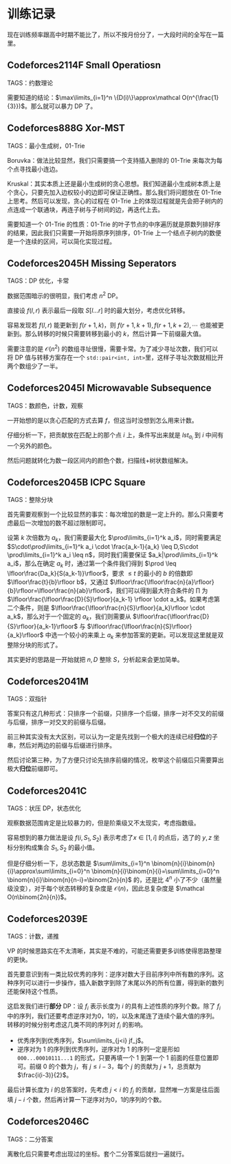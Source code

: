 # 训练记录

现在训练频率跟高中时期不能比了，所以不按月份分了，一大段时间的全写在一篇里。

## Codeforces2114F Small Operatiosn

TAGS：约数理论

需要知道的结论：$\max\limits_{i=1}^n \{D(i)\}\approx\mathcal O(n^{\frac{1}{3}})$。那么就可以暴力 DP 了。

## Codeforces888G Xor-MST

TAGS：最小生成树，01-Trie

Boruvka：做法比较显然，我们只需要搞一个支持插入删除的 01-Trie 来每次为每个点寻找最小连边。

Kruskal：其实本质上还是最小生成树的贪心思想。我们知道最小生成树本质上是个贪心，只要先加入边权较小的边即可保证正确性。那么我们将问题放在 01-Trie 上思考。然后可以发现，贪心的过程在 01-Trie 上的体现过程就是先会把子树内的点连成一个联通块，再连子树与子树间的边，再迭代上去。

需要知道一个 01-Trie 的性质：01-Trie 的叶子节点的中序遍历就是原数列排好序的结果，因此我们只需要一开始将原序列排序，01-Trie 上一个结点子树内的数便是一个连续的区间，可以简化实现过程。

## Codeforces2045H Missing Seperators

TAGS：DP 优化，卡常

数据范围暗示的很明显，我们考虑 $n^2$ DP。

直接设 $f(l,r)$ 表示最后一段取 $S[l...r]$ 时的最大划分，考虑优化转移。

容易发现若 $f(l,r)$ 能更新到 $f(r+1,k)$，则 $f(r+1,k+1),f(r+1,k+2),\cdots$ 也能被更新到。那么转移的时候只需要转移到最小的 $k$，然后计算一下前缀最大值。

需要注意的是 $\mathcal O(n^2)$ 的数组寻址很慢，需要卡常。为了减少寻址次数，我们可以将 DP 值与转移方案存在一个 `std::pair<int, int>`里，这样子寻址次数就相比开两个数组少了一半。

## Codeforces2045I Microwavable Subsequence

TAGS：数颜色，计数，观察

一开始想的是以贪心匹配的方式去算 $f$，但这当时没想到怎么用来计数。

仔细分析一下，把贡献放在匹配上的那个点 $i$ 上，条件写出来就是 $lst_{a_i}$ 到 $i$ 中间有一个另外的颜色。

然后问题就转化为数一段区间内的颜色个数，扫描线+树状数组解决。

## Codeforces2045B ICPC Square

TAGS：整除分块

首先需要观察到一个比较显然的事实：每次增加的数是一定上升的。那么只需要考虑最后一次增加的数不超过限制即可。

设第 $k$ 次倍数为 $a_k$，我们需要最大化 $\prod\limits_{i=1}^k a_i$，同时需要满足 $S\cdot\prod\limits_{i=1}^k a_i \cdot \frac{a_k-1}{a_k} \leq D,S\cdot \prod\limits_{i=1}^k a_i \leq n$，同时我们需要保证 $a_k|\prod\limits_{i=1}^k a_i$，那么在确定 $a_k$ 时，通过第一个条件我们得到 $\prod \leq \lfloor\frac{Da_k}{S(a_k-1)}\rfloor$，要求 $\leq t$ 的最小的 $b$ 的倍数即 $\lfloor\frac{t}{b}\rfloor b$，又通过 $\lfloor\frac{\lfloor\frac{n}{a}\rfloor}{b}\rfloor=\lfloor\frac{n}{ab}\rfloor$，我们可以得到最大符合条件的 $\prod$ 为 $\lfloor\frac{\lfloor\frac{D}{S}\rfloor}{a_k-1} \rfloor \cdot a_k$。如果考虑第二个条件，则是 $\lfloor\frac{\lfloor\frac{n}{S}\rfloor}{a_k}\rfloor \cdot a_k$，那么对于一个固定的 $a_k$，我们则需要从 $\lfloor\frac{\lfloor\frac{D}{S}\rfloor}{a_k-1}\rfloor$ 与 $\lfloor\frac{\lfloor\frac{n}{S}\rfloor}{a_k}\rfloor$ 中选一个较小的来乘上 $a_k$ 来参加答案的更新。可以发现这里就是双整除分块的形式了。

其实更好的思路是一开始就把 $n,D$ 整除 $S$，分析起来会更加简单。

## Codeforces2041M

TAGS：双指针

答案只有这几种形式：只排序一个前缀，只排序一个后缀，排序一对不交叉的前缀与后缀，排序一对交叉的前缀与后缀。

前三种其实没有太大区别，可以认为一定是先找到一个极大的连续已经**归位**的子串，然后对两边的前缀与后缀进行排序。

然后讨论第三种，为了方便只讨论先排序前缀的情况，枚举这个前缀后只需要算出极大**归位**前缀即可。

## Codeforces2041C

TAGS：状压 DP，状态优化

观察数据范围肯定是比较暴力的，但是阶乘级又不太现实，考虑指数级。

容易想到的暴力做法是设 $f(i,S_1,S_2)$ 表示考虑了$x\in[1,i]$ 的点后，选了的 $y,z$ 坐标分别构成集合 $S_1,S_2$ 的最小值。

但是仔细分析一下，总状态数是 $\sum\limits_{i=1}^n \binom{n}{i}\binom{n}{i}\approx\sum\limits_{i=0}^n \binom{n}{i}\binom{n}{i}=\sum\limits_{i=0}^n \binom{n}{i}\binom{n}{n-i}=\binom{2n}{n}$ 的，还是比 $4^n$ 小了不少（虽然量级没变），对于每个状态转移的复杂度是 $\mathcal O(n)$，因此总复杂度是 $\mathcal O(n\binom{2n}{n})$。

## Codeforces2039E 

TAGS：计数，递推

VP 的时候思路实在不太清晰，其实是不难的，可能还需要更多训练使得思路整理的更快。

首先要意识到有一类比较优秀的序列：逆序对数大于目前序列中所有数的序列。这种序列可以进行一步操作，插入新数字到除了末尾以外的所有位置，得到新的数列还能保持这个性质。

这启发我们进行**部分** DP：设 $f_i$ 表示长度为 $i$ 的具有上述性质的序列个数。除了 $f_i$ 中的序列，我们还要考虑逆序对为0，1的，以及末尾连了连续个最大值的序列。转移的时候分别考虑这几类不同的序列对 $f_i$ 的影响。

- 优秀序列到优秀序列，$\sum\limits_{j<i} jf_j$。
- 逆序对为 1 的序列到优秀序列，逆序对为 1 的序列一定是形如 `000...00010111...1` 的形式，只要再填一个 1 到第一个 1 前面的任意位置即可。前缀 $0$ 的个数为 $j$，有 $j \leq i - 3$，每个 $j$ 的贡献为 $j+1$，总贡献为 $\frac{i(i-3)}{2}$。

最后计算长度为 $i$ 的总答案时，先考虑 $j<i$ 的 $f_j$ 的贡献，显然唯一方案是往后面填 $j-i$ 个数，然后再计算一下逆序对为0，1的序列的个数。

## Codeforces2046C

TAGS：二分答案

离散化后只需要考虑出现过的坐标。套个二分答案后就扫一遍就行。
